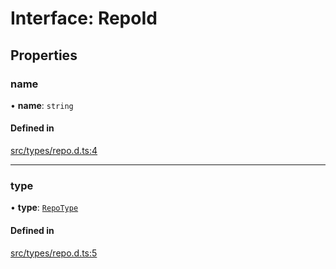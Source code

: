 # Interface: RepoId

## Properties

### name

• **name**: `string`

#### Defined in

[src/types/repo.d.ts:4](https://github.com/huggingface/huggingface.js/blob/16bd879/packages/hub/src/types/repo.d.ts#L4)

___

### type

• **type**: [`RepoType`](../modules.md#repotype)

#### Defined in

[src/types/repo.d.ts:5](https://github.com/huggingface/huggingface.js/blob/16bd879/packages/hub/src/types/repo.d.ts#L5)
